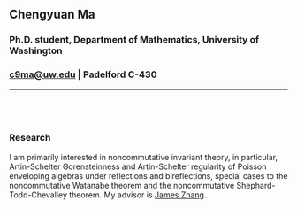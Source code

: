 ## Chengyuan Ma

### Ph.D. student, Department of Mathematics, University of Washington

### c9ma@uw.edu | Padelford C-430

---

#### <br/><br/>

### Research

I am primarily interested in noncommutative invariant theory, in particular, Artin-Schelter Gorensteinness and Artin-Schelter regularity of Poisson enveloping algebras under reflections and bireflections, special cases to the noncommutative Watanabe theorem and the noncommutative Shephard-Todd-Chevalley theorem. My advisor is [James Zhang](https://math.washington.edu/people/james-zhang).

### 

